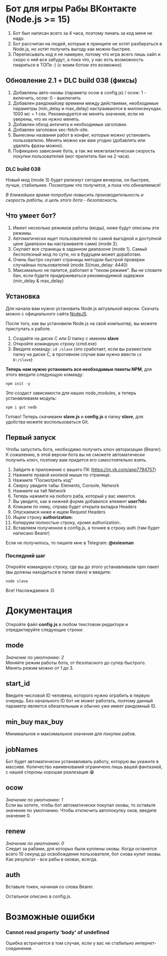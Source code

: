 # Бот для игры Рабы ВКонтакте (Node.js >= 15)
1. Бот был написан всего за 4 часа, поэтому пинать за код меня не надо.
2. Бот рассчитан на людей, которые в принципе не хотят разбираться в Node.js, но хотят получить выгоду как можно быстрее.
3. Переписывать код я не намерен, потому что игра всего лишь хайп и скоро о ней все забудут, а пока что, у нас есть возможность пиариться в ТОПе :) (с моим ботом это возможно)

## Обновление 2.1 + DLC build 038 (фиксы)
1. Добавлены авто-оковы (параметр ocow в config.js) / ocow: 1 - включить, ocow: 0 - выключить
2. Добавлен рандомайзер времени между действиями, необходимые параметры (min_delay и max_delay) настраиваются в миллисекундах. 1000 мс = 1 сек. Рекомендуется не менять значения, если не уверены, что их нужно менять.
3. Добавлен обход античита и необходимые заголовки.
4. Добавлен заголовок sec-fetch-site.
5. Вынесены названия работ в конфиг, которые можно установить пользователю. Менять можно как вам угодно (добавлять или удалять фразы можно).
6. Пофикшено зависание бота, а так же межгалактическая скорость покупки пользователей (мог прилетать бан на 2 часа).

### DLC build 038
Новый мод (mode 3) будет релизнут сегодня вечером, он быстрее, лучше, стабильнее. Посмотрим что получится, а пока что обновляемся!


*В ближайшее время попробую повысить производительность и скорость работы, а цель этого бота - безопасность.*

## Что умеет бот?
1. Имеет несколько режимов работы (моды), ниже будут описаны эти режимы.
2. Автоматически ищет пользователей по самой выгодной и доступной цене (диапазон вы настраиваете сами) (mode 2).
3. Скупает все страницы в заданном диапазоне (mode 1). Самый бесполезный мод по сути, но в будущем может доработаю.
4. Очень быстро скупает страницы методом быстрой проверки случайных пользователей (mode 3)(max_delay: 4440)
5. Максимально не палится, работает в "тихом режиме". Вы не словите бан, если будете придерживаться рекомендуемой задержки (min_delay & max_delay)

## Установка
Для начала вам нужно установить Node.js актуальной версии. Скачать можно с официального сайта [NodeJS](https://nodejs.org/en/download/current/).

После того, как вы установили Node.js на свой компьютер, вы можете приступать к работе. 

1. Создайте на диске C или D папку с именем **slave**
2. Откройте командную строку (cmd.exe)
3. Введите команду: `cd /slave` (это сработает, если вы разместили папку на диске C, в противном случае вам нужно ввести `cd D:/slave`)

**Теперь нам нужно установить все необходимые пакеты NPM**, для этого введите следующую команду:

	npm init -y
    
Это создаст зависимости для наших node_modules, а теперь устанавливаем модуль:

	npm i got nedb
    
Готово! Теперь скачиваем **slave.js** и **config.js** в папку **slave**, для удобства можете воспользоваться Git.

## Первый запуск
Чтобы запустить бота, необходимо получить ключ авторизации (Bearer). К сожалению, в этой версии бота вы не сможете автоматически получить ключ, поэтому вам придется его самостоятельно взять. 

1. Зайдите в приложение с вашего ПК (https://m.vk.com/app7794757)
2. Нажмите правой кнопкой мыши по странице.
3. Нажмите "Посмотреть код"
4. Сверху увидите табы: Elements, Console, Network
5. Нажмите на таб Network
6. Теперь нажмите на любого раба, который у вас имеется.
7. Вы увидите, как в нижней форме добавился элемент **user?id=**
8. Кликаем по нему, справа будет открыта вкладка Headers
9. Опускаемся ниже и ищем Request Headers
10. Ищем строку **authorization:**
11. Копируем полностью строку, кроме authorization:.
12. Вставляем полученное в config.js, а точнее в строку auth (там будет написано Bearer)

Если не получилось, то пишите мне в Telegram: **@exiesman**

### Последний шаг
Откройте командную строку, где вы до этого устанавливали npm пакет (вы должны находиться в папке slave) и введите: 
	
	node slave

Все! Наслаждаемся :D

# Документация
Откройте файл **config.js** в любом текстовом редакторе и отредактируйте следующие строки:
## mode
*Значение по умолчанию: 2*        
Меняйте режим работы бота, от безопасного до супер быстрого. Менять режим можно от 1 до 3.
## start_id
Введите числовой ID человека, которого нужно ограбить в первую очередь. Без начального ID бот не может работать, поэтому данный параметр является обязательным и обычно уже имеет рандомный ID.
## min_buy max_buy
Минимальное и максимальное значения для покупки рабов.
## jobNames
Бот будет автоматически устанавливать работу, которую вы укажите в массиве. Количество наименований ограничено лишь вашей фантазией, с нашей стороны хорошая реализация 😁
## ocow
*Значение по умолчанию: 1*    
Если вы хотите, чтобы бот автоматически покупал оковы, то оставьте значение по умолчанию. Чтобы отключить автопокупку оков, введите значение 0.
## renew
*Значение по умолчанию: 0*   
Следит за рабами, для которых были куплены оковы. Когда останется всего 10 секунд до освобождения пользователя, бот снова купит оковы. Как результат - все рабы в оковах, всегда.
## auth
Вставьте токен, начиная со слова Bearer.

Остальное описано в config.js.
# Возможные ошибки
### Cannot read property 'body' of undefined
Ошибка встречается в том случае, если у вас не стабильно интернет-соединение.
